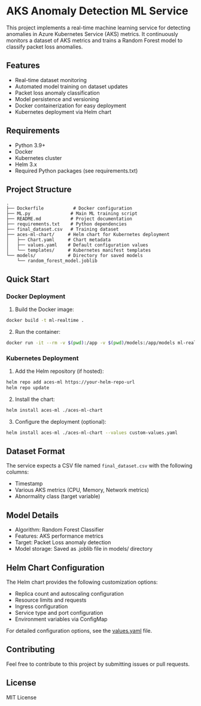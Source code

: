 # AKS Anomaly Detection ML Service

This project implements a real-time machine learning service for detecting anomalies in Azure Kubernetes Service (AKS) metrics. It continuously monitors a dataset of AKS metrics and trains a Random Forest model to classify packet loss anomalies.

## Features

- Real-time dataset monitoring
- Automated model training on dataset updates
- Packet loss anomaly classification
- Model persistence and versioning
- Docker containerization for easy deployment
- Kubernetes deployment via Helm chart

## Requirements

- Python 3.9+
- Docker
- Kubernetes cluster
- Helm 3.x
- Required Python packages (see requirements.txt)

## Project Structure

```
.
├── Dockerfile           # Docker configuration
├── ML.py               # Main ML training script
├── README.md           # Project documentation
├── requirements.txt    # Python dependencies
├── final_dataset.csv   # Training dataset
├── aces-ml-chart/     # Helm chart for Kubernetes deployment
│   ├── Chart.yaml     # Chart metadata
│   ├── values.yaml    # Default configuration values
│   └── templates/     # Kubernetes manifest templates
└── models/            # Directory for saved models
    └── random_forest_model.joblib
```

## Quick Start

### Docker Deployment

1. Build the Docker image:
```bash
docker build -t ml-realtime .
```

2. Run the container:
```bash
docker run -it --rm -v $(pwd):/app -v $(pwd)/models:/app/models ml-realtime python ML.py
```

### Kubernetes Deployment

1. Add the Helm repository (if hosted):
```bash
helm repo add aces-ml https://your-helm-repo-url
helm repo update
```

2. Install the chart:
```bash
helm install aces-ml ./aces-ml-chart
```

3. Configure the deployment (optional):
```bash
helm install aces-ml ./aces-ml-chart --values custom-values.yaml
```

## Dataset Format

The service expects a CSV file named `final_dataset.csv` with the following columns:
- Timestamp
- Various AKS metrics (CPU, Memory, Network metrics)
- Abnormality class (target variable)

## Model Details

- Algorithm: Random Forest Classifier
- Features: AKS performance metrics
- Target: Packet Loss anomaly detection
- Model storage: Saved as .joblib file in models/ directory

## Helm Chart Configuration

The Helm chart provides the following customization options:

- Replica count and autoscaling configuration
- Resource limits and requests
- Ingress configuration
- Service type and port configuration
- Environment variables via ConfigMap

For detailed configuration options, see the [values.yaml](aces-ml-chart/values.yaml) file.

## Contributing

Feel free to contribute to this project by submitting issues or pull requests.

## License

MIT License